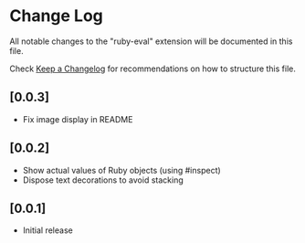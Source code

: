 # Change Log

All notable changes to the "ruby-eval" extension will be documented in this file.

Check [Keep a Changelog](http://keepachangelog.com/) for recommendations on how to structure this file.

## [0.0.3]

- Fix image display in README

## [0.0.2]

- Show actual values of Ruby objects (using #inspect)
- Dispose text decorations to avoid stacking

## [0.0.1]

- Initial release

